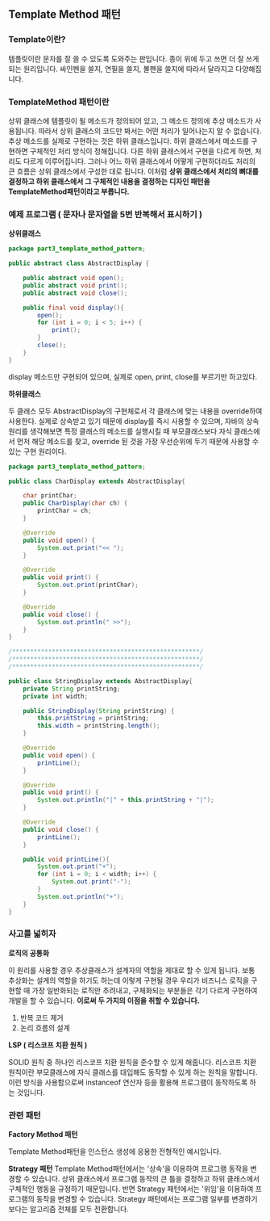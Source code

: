 ## Template Method 패턴 
### Template이란?
템플릿이란 문자를 잘 쓸 수 있도록 도와주는 판입니다. 종이 위에 두고 쓰면 더 잘 쓰게되는 원리입니다. 
싸인펜을 쓸지, 연필을 쓸지, 볼펜을 쓸지에 따라서 달라지고 다양해집니다.

### TemplateMethod 패턴이란
상위 클래스에 템플릿이 될 메소드가 정의되어 있고, 그 메소드 정의에 추상 메소드가 사용됩니다. 따라서 상위 클래스의 코드만 봐서는 
어떤 처리가 일어나는지 알 수 없습니다. 
추상 메소드를 실제로 구현하는 것은 하위 클래스입니다. 하위 클래스에서 메소드를 구현하면 구체적인 처리 방식이 정해집니다. 
다른 하위 클래스에서 구현을 다르게 하면, 처리도 다르게 이루어집니다. 그러나 어느 하위 클래스에서 어떻게 구현하더라도
처리의 큰 흐름은 상위 클래스에서 구성한 대로 됩니다. 
이처럼  **상위 클래스에서 처리의 뼈대를 결정하고 하위 클래스에서 그 구체적인 내용을 결정하는 디자인 패턴을 TemplateMethod패턴이라고
부릅니다.**

### 예제 프로그램 ( 문자나 문자열을 5번 반복해서 표시하기 )

**상위클래스**
```java
package part3_template_method_pattern;

public abstract class AbstractDisplay {

    public abstract void open();
    public abstract void print();
    public abstract void close();

    public final void display(){
        open();
        for (int i = 0; i < 5; i++) {
            print();
        }
        close();
    }
}
```
display 메소드만 구현되어 있으며, 실제로 open, print, close를 부르기만 하고있다.

**하위클래스**

두 클래스 모두 AbstractDisplay의 구현체로서 각 클래스에 맞는 내용을 override하여 사용한다.
실제로 상속받고 있기 때문에 display를 즉시 사용할 수 있으며, 자바의 상속원리를 생각해보면 특정 클래스의
메소드를 실행시킬 때 부모클래스보다 자식 클래스에서 먼저 해당 메소드를 찾고, override 된 것을 가장
우선순위에 두기 때문에 사용할 수 있는 구현 원리이다.

```java
package part3_template_method_pattern;

public class CharDisplay extends AbstractDisplay{

    char printChar;
    public CharDisplay(char ch) {
        printChar = ch;
    }

    @Override
    public void open() {
        System.out.print("<< ");
    }

    @Override
    public void print() {
        System.out.print(printChar);
    }

    @Override
    public void close() {
        System.out.println(" >>");
    }
}

/****************************************************/
/****************************************************/
/****************************************************/

public class StringDisplay extends AbstractDisplay{
    private String printString;
    private int width;

    public StringDisplay(String printString) {
        this.printString = printString;
        this.width = printString.length();
    }

    @Override
    public void open() {
        printLine();
    }

    @Override
    public void print() {
        System.out.println("|" + this.printString + "|");
    }

    @Override
    public void close() {
        printLine();
    }

    public void printLine(){
        System.out.print("+");
        for (int i = 0; i < width; i++) {
            System.out.print("-");
        }
        System.out.println("+");
    }
}

```


### 사고를 넓히자

**로직의 공통화**

이 원리를 사용할 경우 추상클래스가 설계자의 역할을 제대로 할 수 있게 됩니다.
보통 추상화는 설계의 역할을 하기도 하는데 이렇게 구현될 경우 우리가 비즈니스 로직을 구현할 때 
가장 일반화되는 로직만 추려내고, 구체화되는 부분들은 각기 다르게 구현하여 개발을 할 수 있습니다.
**이로써 두 가지의 이점을 취할 수 있습니다.** 
1. 반복 코드 제거
2. 논리 흐름의 설계

**LSP ( 리스코프 치환 원칙 )**

SOLID 원칙 중 하나인 리스코프 치환 원칙을 준수할 수 있게 해줍니다. 리스코프 치환 원칙이란 
부모클래스에 자식 클래스를 대입해도 동작할 수 있게 하는 원칙을 말합니다. 이런 방식을 사용함으로써 
instanceof 연산자 등을 활용해 프로그램이 동작하도록 하는 것입니다.


### 관련 패턴
**Factory Method 패턴**

Template Method패턴을 인스턴스 생성에 응용한 전형적인 예시입니다.

**Strategy 패턴**
Template Method패턴에서는 '상속'을 이용하여 프로그램 동작을 변경할 수 있습니다. 상위 클래스에서
프로그램 동작의 큰 틀을 결정하고 하위 클래스에서 구체적인 행동을 규정하기 때문입니다. 반면 
Strategy 패턴에서는 '위임'을 이용하여 프로그램의 동작을 변경할 수 있습니다. Strategy 패턴에서는
프로그램 일부를 변경하기보다는 알고리즘 전체를 모두 전환합니다.
